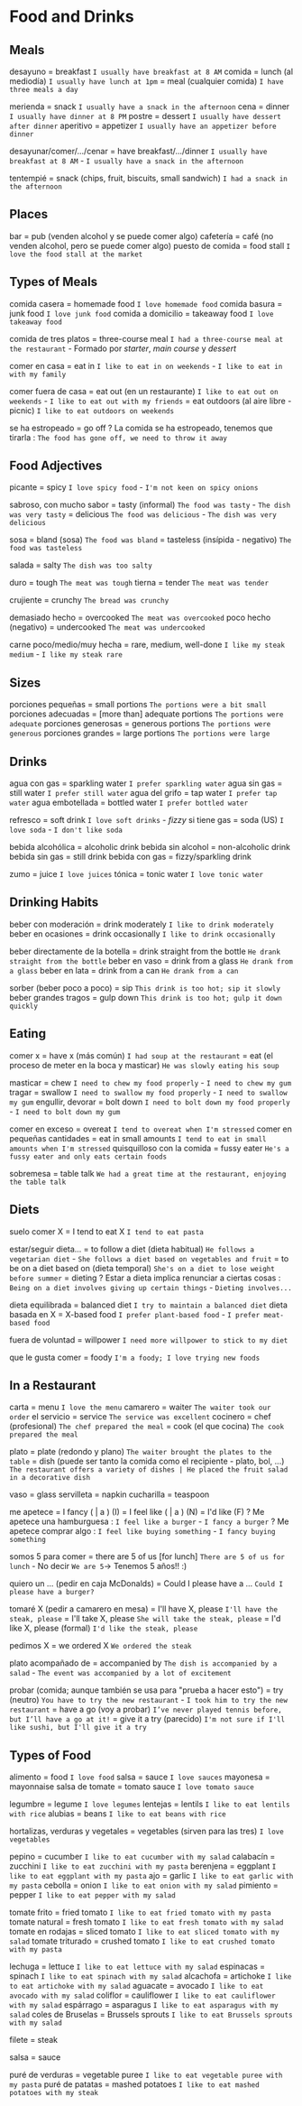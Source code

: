 # Food and Drinks

## Meals

desayuno = breakfast `I usually have breakfast at 8 AM`
comida
    = lunch (al mediodía) `I usually have lunch at 1pm`
    = meal (cualquier comida) `I have three meals a day`

merienda = snack `I usually have a snack in the afternoon`
cena = dinner `I usually have dinner at 8 PM`
postre = dessert `I usually have dessert after dinner`
aperitivo = appetizer `I usually have an appetizer before dinner`

desayunar/comer/.../cenar = have breakfast/.../dinner `I usually have breakfast at 8 AM` - `I usually have a snack in the afternoon`

tentempié = snack (chips, fruit, biscuits, small sandwich) `I had a snack in the afternoon`

## Places

bar = pub (venden alcohol y se puede comer algo)
cafetería = café (no venden alcohol, pero se puede comer algo)
puesto de comida = food stall `I love the food stall at the market`


## Types of Meals

comida casera = homemade food `I love homemade food`
comida basura = junk food `I love junk food`
comida a domicilio = takeaway food `I love takeaway food`

comida de tres platos = three-course meal `I had a three-course meal at the restaurant`
    - Formado por _starter_, _main course_ y _dessert_

comer en casa = eat in `I like to eat in on weekends` - `I like to eat in with my family`

comer fuera de casa
    = eat out (en un restaurante) `I like to eat out on weekends` - `I like to eat out with my friends`
    = eat outdoors (al aire libre - picnic) `I like to eat outdoors on weekends`

se ha estropeado
    = go off
    ? La comida se ha estropeado, tenemos que tirarla : `The food has gone off, we need to throw it away`

## Food Adjectives

picante = spicy `I love spicy food` - `I'm not keen on spicy onions`

sabroso, con mucho sabor
    = tasty (informal) `The food was tasty` - `The dish was very tasty`
    = delicious `The food was delicious` - `The dish was very delicious`

sosa
    = bland (sosa) `The food was bland`
    = tasteless (insípida - negativo) `The food was tasteless`

salada = salty `The dish was too salty`

duro = tough `The meat was tough`
tierna = tender `The meat was tender`

crujiente = crunchy `The bread was crunchy`

demasiado hecho = overcooked `The meat was overcooked`
poco hecho (negativo) = undercooked `The meat was undercooked`

carne poco/medio/muy hecha = rare, medium, well-done `I like my steak medium` - `I like my steak rare`

## Sizes

porciones pequeñas = small portions `The portions were a bit small`
porciones adecuadas = [more than] adequate portions `The portions were adequate`
porciones generosas = generous portions `The portions were generous`
porciones grandes = large portions `The portions were large`


## Drinks

agua con gas = sparkling water `I prefer sparkling water`
agua sin gas = still water `I prefer still water`
agua del grifo = tap water `I prefer tap water`
agua embotellada = bottled water `I prefer bottled water`

refresco
    = soft drink `I love soft drinks`
        - _fizzy_ si tiene gas
    = soda (US) `I love soda` - `I don't like soda`

bebida alcohólica = alcoholic drink
bebida sin alcohol = non-alcoholic drink
bebida sin gas = still drink
bebida con gas = fizzy/sparkling drink

zumo = juice `I love juices`
tónica = tonic water `I love tonic water`

## Drinking Habits

beber con moderación = drink moderately `I like to drink moderately`
beber en ocasiones = drink occasionally `I like to drink occasionally`

beber directamente de la botella = drink straight from the bottle `He drank straight from the bottle`
beber en vaso = drink from a glass `He drank from a glass`
beber en lata = drink from a can `He drank from a can`


sorber (beber poco a poco) = sip `This drink is too hot; sip it slowly`
beber grandes tragos = gulp down `This drink is too hot; gulp it down quickly`

## Eating

comer x
    = have x (más común) `I had soup at the restaurant`
    = eat (el proceso de meter en la boca y masticar) `He was slowly eating his soup`

masticar = chew `I need to chew my food properly` - `I need to chew my gum`
tragar = swallow `I need to swallow my food properly` - `I need to swallow my gum`
engullir, devorar = bolt down `I need to bolt down my food properly` - `I need to bolt down my gum`

comer en exceso = overeat `I tend to overeat when I'm stressed`
comer en pequeñas cantidades = eat in small amounts `I tend to eat in small amounts when I'm stressed`
quisquilloso con la comida = fussy eater `He's a fussy eater and only eats certain foods`


sobremesa
    = table talk `We had a great time at the restaurant, enjoying the table talk`

## Diets

suelo comer X
    = I tend to eat X `I tend to eat pasta`

estar/seguir dieta...
    = to follow a diet (dieta habitual) `He follows a vegetarian diet` - `She follows a diet based on vegetables and fruit`
    = to be on a diet based on (dieta temporal) `She's on a diet to lose weight before summer`
    = dieting
    ? Estar a dieta implica renunciar a ciertas cosas : `Being on a diet involves giving up certain things` - `Dieting involves...`

dieta equilibrada = balanced diet `I try to maintain a balanced diet`
dieta basada en X = X-based food `I prefer plant-based food` - `I prefer meat-based food`

fuera de voluntad = willpower `I need more willpower to stick to my diet`

que le gusta comer = foody `I'm a foody; I love trying new foods`

## In a Restaurant

carta = menu `I love the menu`
camarero = waiter `The waiter took our order`
el servicio = service `The service was excellent`
cocinero
    = chef (profesional) `The chef prepared the meal`
    = cook (el que cocina) `The cook prepared the meal`

plato
    = plate (redondo y plano) `The waiter brought the plates to the table`
    = dish (puede ser tanto la comida como el recipiente - plato, bol, ...) `The restaurant offers a variety of dishes | He placed the fruit salad in a decorative dish`

vaso = glass
servilleta = napkin
cucharilla = teaspoon

me apetece
    = I fancy (<ing> | a <obj>) (I)
    = I feel like (<ing> | a <obj>) (N)
    = I'd like (F)
    ? Me apetece una hamburguesa : `I feel like a burger` - `I fancy a burger`
    ? Me apetece comprar algo : `I feel like buying something` - `I fancy buying something`

somos 5 para comer
    = there are 5 of us [for lunch] `There are 5 of us for lunch`
        - No decir `We are 5`-> Tenemos 5 años!! :)

quiero un ... (pedir en caja McDonalds)
    = Could I please have a ... `Could I please have a burger?`

tomaré X (pedir a camarero en mesa)
    = I'll have X, please `I'll have the steak, please`
    = I'll take X, please `She will take the steak, please`
    = I'd like X, please (formal) `I'd like the steak, please`

pedimos X
    = we ordered X `We ordered the steak`

plato acompañado de = accompanied by `The dish is accompanied by a salad` - `The event was accompanied by a lot of excitement`

probar (comida; aunque también se usa para "prueba a hacer esto")
    = try (neutro) `You have to try the new restaurant` - `I took him to try the new restaurant`
    = have a go (voy a probar) `I’ve never played tennis before, but I’ll have a go at it!`
    = give it a try (parecido) `I'm not sure if I'll like sushi, but I'll give it a try`

## Types of Food

alimento = food `I love food`
salsa = sauce `I love sauces`
mayonesa = mayonnaise
salsa de tomate = tomato sauce `I love tomato sauce`

legumbre = legume `I love legumes`
lentejas = lentils `I like to eat lentils with rice`
alubias = beans `I like to eat beans with rice`

hortalizas, verduras y vegetales = vegetables (sirven para las tres) `I love vegetables`

pepino = cucumber `I like to eat cucumber with my salad`
calabacín = zucchini `I like to eat zucchini with my pasta`
berenjena = eggplant `I like to eat eggplant with my pasta`
ajo = garlic `I like to eat garlic with my pasta`
cebolla = onion `I like to eat onion with my salad`
pimiento = pepper `I like to eat pepper with my salad`

tomate frito = fried tomato `I like to eat fried tomato with my pasta`
tomate natural = fresh tomato `I like to eat fresh tomato with my salad`
tomate en rodajas = sliced tomato `I like to eat sliced tomato with my salad`
tomate triturado = crushed tomato `I like to eat crushed tomato with my pasta`

lechuga = lettuce `I like to eat lettuce with my salad`
espinacas = spinach `I like to eat spinach with my salad`
alcachofa = artichoke `I like to eat artichoke with my salad`
aguacate = avocado `I like to eat avocado with my salad`
coliflor = cauliflower `I like to eat cauliflower with my salad`
espárrago = asparagus `I like to eat asparagus with my salad`
coles de Bruselas = Brussels sprouts `I like to eat Brussels sprouts with my salad`

filete = steak

salsa = sauce

puré de verduras = vegetable puree `I like to eat vegetable puree with my pasta`
puré de patatas = mashed potatoes `I like to eat mashed potatoes with my steak`
